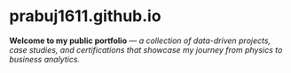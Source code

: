 # prabuj1611.github.io

**Welcome to my public portfolio** — *a collection of data-driven projects, case studies, and certifications that showcase my journey from physics to business analytics.*
